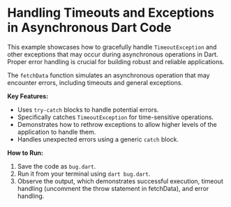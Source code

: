 # Handling Timeouts and Exceptions in Asynchronous Dart Code

This example showcases how to gracefully handle `TimeoutException` and other exceptions that may occur during asynchronous operations in Dart.  Proper error handling is crucial for building robust and reliable applications.

The `fetchData` function simulates an asynchronous operation that may encounter errors, including timeouts and general exceptions.

**Key Features:**

*   Uses `try-catch` blocks to handle potential errors.
*   Specifically catches `TimeoutException` for time-sensitive operations.
*   Demonstrates how to rethrow exceptions to allow higher levels of the application to handle them.
*   Handles unexpected errors using a generic `catch` block.

**How to Run:**

1.  Save the code as `bug.dart`.
2.  Run it from your terminal using `dart bug.dart`.
3.  Observe the output, which demonstrates successful execution, timeout handling (uncomment the throw statement in fetchData), and error handling.